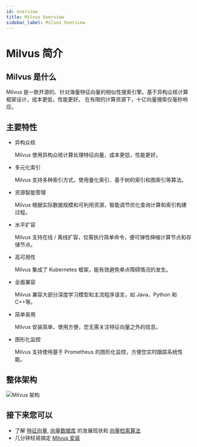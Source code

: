 ```yaml
---
id: overview
title: Milvus Overview
sidebar_label: Milvus Overview
---
```


# Milvus 简介

## Milvus 是什么

Milvus 是一款开源的、针对海量特征向量的相似性搜索引擎。基于异构众核计算框架设计，成本更低，性能更好。 在有限的计算资源下，十亿向量搜索仅毫秒响应。

## 主要特性

- 异构众核

  Milvus 使用异构众核计算处理特征向量，成本更低，性能更好。

- 多元化索引

  Milvus 支持多种索引方式，使用量化索引、基于树的索引和图索引等算法。
  
- 资源智能管理

  Milvus 根据实际数据规模和可利用资源，智能调节优化查询计算和索引构建过程。

- 水平扩容

  Milvus 支持在线 / 离线扩容，仅需执行简单命令，便可弹性伸缩计算节点和存储节点。

- 高可用性

  Milvus 集成了 Kubernetes 框架，能有效避免单点障碍情况的发生。

- 全面兼容

  Milvus 兼容大部分深度学习模型和主流程序语言，如 Java，Python 和C++等。

- 简单易用

  Milvus 安装简单，使用方便，您无需关注特征向量之外的信息。

- 图形化监控

  Milvus 支持使用基于 Prometheus 的图形化监控，方便您实时跟踪系统性能。

## 整体架构

![Milvus 架构](https://raw.githubusercontent.com/milvus-io/docs/master/assets/milvus_arch.png)

## 接下来您可以

- 了解 [特征向量](vector.md), [向量数据库](vector_db.md) 的发展现状和 [向量检索算法](index_method.md)
- 几分钟轻易搞定 [Milvus 安装](../userguide/install_milvus.md)
